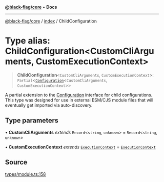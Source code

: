 [**@black-flag/core**](../../README.md) • **Docs**

***

[@black-flag/core](../../README.md) / [index](../README.md) / ChildConfiguration

# Type alias: ChildConfiguration\<CustomCliArguments, CustomExecutionContext\>

> **ChildConfiguration**\<`CustomCliArguments`, `CustomExecutionContext`\>: `Partial`\<[`Configuration`](Configuration.md)\<`CustomCliArguments`, `CustomExecutionContext`\>\>

A partial extension to the [Configuration](Configuration.md) interface for child
configurations. This type was designed for use in external ESM/CJS module
files that will eventually get imported via auto-discovery.

## Type parameters

• **CustomCliArguments** *extends* `Record`\<`string`, `unknown`\> = `Record`\<`string`, `unknown`\>

• **CustomExecutionContext** *extends* [`ExecutionContext`](../../util/type-aliases/ExecutionContext.md) = [`ExecutionContext`](../../util/type-aliases/ExecutionContext.md)

## Source

[types/module.ts:158](https://github.com/Xunnamius/black-flag/blob/078357b0a89baf1ca6264881df1614997567a0db/types/module.ts#L158)
